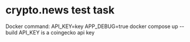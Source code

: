 # crypto.news test task

Docker command: API_KEY=key APP_DEBUG=true docker compose up --build
API_KEY is a coingecko api key